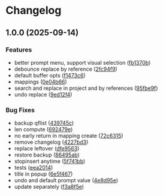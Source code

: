 # Changelog

## 1.0.0 (2025-09-14)


### Features

* better prompt menu, support visual selection ([fb1370b](https://github.com/shortcuts/search-and-replace.nvim/commit/fb1370b7aad09197d2d40aba64e467152350fcba))
* debounce replace by reference ([2fc94f9](https://github.com/shortcuts/search-and-replace.nvim/commit/2fc94f999902af24fe1e8ff2c0b278e62ecef17b))
* default buffer opts ([f1473c6](https://github.com/shortcuts/search-and-replace.nvim/commit/f1473c642d598f878ab2a3fe7d1c7a43c4e5b7e4))
* mappings ([0e04b66](https://github.com/shortcuts/search-and-replace.nvim/commit/0e04b663e9e64a4d4a64cbc91525cb0eb7277775))
* search and replace in project and by references ([95fbe9f](https://github.com/shortcuts/search-and-replace.nvim/commit/95fbe9f9fea0463db46081505b64a18daa9eddf8))
* undo replace ([9ed12f4](https://github.com/shortcuts/search-and-replace.nvim/commit/9ed12f48b1b44b5d2137a128bd08e0dd6396841c))


### Bug Fixes

* backup qflist ([439745c](https://github.com/shortcuts/search-and-replace.nvim/commit/439745cfcfbed51c036f2205c416f430bdcf6033))
* len compute ([692479e](https://github.com/shortcuts/search-and-replace.nvim/commit/692479eda6c5a6903b306cca50c7d4f7f32e4b45))
* no early return in mapping create ([72c6315](https://github.com/shortcuts/search-and-replace.nvim/commit/72c6315b5e134e2bf3745bd50c52682cac751577))
* remove changelog ([4227bd3](https://github.com/shortcuts/search-and-replace.nvim/commit/4227bd35748fcdcfa1f5fe650bb95f67ae0ca137))
* replace leftover ([dfe9563](https://github.com/shortcuts/search-and-replace.nvim/commit/dfe956302dbad859d842bcfdcc316fedc2c40db4))
* restore backup ([86495ab](https://github.com/shortcuts/search-and-replace.nvim/commit/86495ab0db111e012be2406fa9124af3b928c6ab))
* stopinsert anytime ([5f741bb](https://github.com/shortcuts/search-and-replace.nvim/commit/5f741bb8b12ebdbdbdf87095bdbb89a8fbbd3173))
* tests ([eea2014](https://github.com/shortcuts/search-and-replace.nvim/commit/eea2014723353a0fc5b4e6df7aa3b763efb766fe))
* title in popup ([6e5f467](https://github.com/shortcuts/search-and-replace.nvim/commit/6e5f467842add16f9a6a7d971f1dde4926bfdad4))
* undo and default prompt value ([4e8d95e](https://github.com/shortcuts/search-and-replace.nvim/commit/4e8d95e806be99eb5a30b088ce3d0d60b1375ca2))
* update separately ([f3a8f5e](https://github.com/shortcuts/search-and-replace.nvim/commit/f3a8f5e91df7cb8e42a86d1d34e793092da8abd7))
